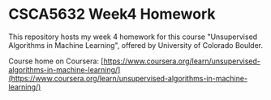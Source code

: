 # CSCA5632 Week4 Homework
This repository hosts my week 4 homework for this course "Unsupervised Algorithms in Machine Learning", offered by University of Colorado Boulder. 

Course home on Coursera: [https://www.coursera.org/learn/unsupervised-algorithms-in-machine-learning/](https://www.coursera.org/learn/unsupervised-algorithms-in-machine-learning/)
